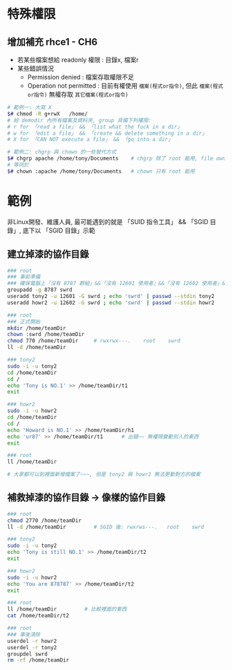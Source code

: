 # 特殊權限

## 增加補充 rhce1 - CH6

* 若某些檔案想給 readonly 權限 : 目錄x, 檔案r
* 某些錯誤情況
    - Permission denied : 檔案存取權限不足
    - Operation not permitted : 目前有權使用 `檔案(程式or指令)`, 但此 `檔案(程式or指令)` 無權存取 `其它檔案(程式or指令)`

```sh
# 範例一: 大寫 X
$# chmod -R g+rwX   /home/
# 給 demodir 內所有檔案及資料夾, group 具備下列權限:
# r for 「read a file」 && 「list what the fuck in a dir」
# w for 「edit a file」 && 「create && delete something in a dir」
# X for 「CAN NOT execute a file」 && 「go into a dir」

# 範例二: chgrp 與 chown 的一些替代方式
$# chgrp apache /home/tony/Documents    # chgrp 除了 root 能用, file owner 也可用此指令作用在自己的東西
# 等同於
$# chown :apache /home/tony/Documents   # chown 只有 root 能用
```


# 範例

非Linux開發、維護人員, 最可能遇到的就是 「SUID 指令工具」 && 「SGID 目錄」, 底下以 「SGID 目錄」示範

## 建立掉漆的協作目錄

```sh
### root
### 事前準備
### 確保電腦上「沒有 8787 群組」&&「沒有 12601 使用者」&&「沒有 12602 使用者」&&「沒有/home/teamDir目錄」
groupadd -g 8787 swrd
useradd tony2 -u 12601 -G swrd ; echo 'swrd' | passwd --stdin tony2
useradd howr2 -u 12602 -G swrd ; echo 'swrd' | passwd --stdin howr2

### root
### 正式開始
mkdir /home/teamDir
chown :swrd /home/teamDir
chmod 770 /home/teamDir     # rwxrwx---.    root    swrd
ll -d /home/teamDir

### tony2
sudo -i -u tony2
cd /home/teamDir
cd /
echo 'Tony is NO.1' >> /home/teamDir/t1
exit

### howr2
sudo -i -u howr2
cd /home/teamDir
cd /
echo 'Howard is NO.1' >> /home/teamDir/h1
echo 'ur87' >> /home/teamDir/t1      # 出錯~~ 無權限變動別人的東西
exit

### root
ll /home/teamDir

# 大家都可以到裡面新增檔案了~~~, 但是 tony2 與 howr2 無法更動對方的檔案
```


## 補救掉漆的協作目錄 -> 像樣的協作目錄

```sh
### root
chmod 2770 /home/teamDir
ll -d /home/teamDir         # SGID 後: rwxrws---.   root    swrd

### tony2
sudo -i -u tony2
echo 'Tony is still NO.1' >> /home/teamDir/t2
exit

### howr2
sudo -i -u howr2
echo 'You are 878787' >> /home/teamDir/t2
exit

### root
ll /home/teamDir         # 比較裡面的東西
cat /home/teamDir/t2

### root
### 事後清除
userdel -r howr2
userdel -r tony2
groupdel swrd
rm -rf /home/teamDir
```
